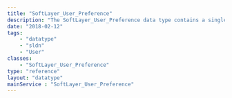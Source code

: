 ```yaml
---
title: "SoftLayer_User_Preference"
description: "The SoftLayer_User_Preference data type contains a single user preference to a specific preference type. "
date: "2018-02-12"
tags:
    - "datatype"
    - "sldn"
    - "User"
classes:
    - "SoftLayer_User_Preference"
type: "reference"
layout: "datatype"
mainService : "SoftLayer_User_Preference"
---
```

